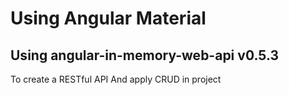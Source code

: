 # Using Angular Material

## Using angular-in-memory-web-api v0.5.3
To create a RESTful API
And apply CRUD in project